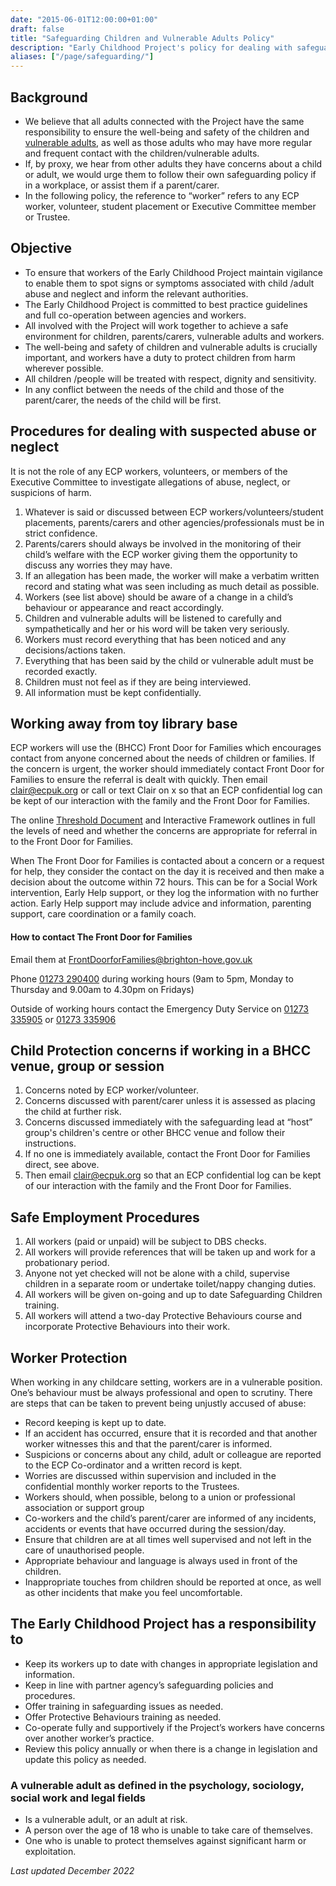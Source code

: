 ```yaml
---
date: "2015-06-01T12:00:00+01:00"
draft: false
title: "Safeguarding Children and Vulnerable Adults Policy"
description: "Early Childhood Project's policy for dealing with safeguarding children and vulnerable adults."
aliases: ["/page/safeguarding/"]
---
```


## Background
* We believe that all adults connected with the Project have the same responsibility to ensure the well-being and safety of the children and [vulnerable adults](#a-vulnerable-adult-as-defined-in-the-psychology-sociology-social-work-and-legal-fields), as well as those adults who may have more regular and frequent contact with the children/vulnerable adults.
* If, by proxy, we hear from other adults they have concerns about a child or adult, we would urge them to follow their own safeguarding policy if in a workplace, or assist them if a parent/carer.
* In the following policy, the reference to “worker” refers to any ECP worker, volunteer, student placement or Executive Committee member or Trustee.

## Objective
* To ensure that workers of the Early Childhood Project maintain vigilance to enable them to spot signs or symptoms associated with child /adult abuse and neglect and inform the relevant authorities.
* The Early Childhood Project is committed to best practice guidelines and full co-operation between agencies and workers.
* All involved with the Project will work together to achieve a safe environment for children, parents/carers, vulnerable adults and workers.
* The well-being and safety of children and vulnerable adults is crucially important, and workers have a duty to protect children from harm wherever possible.
* All children /people will be treated with respect, dignity and sensitivity.
* In any conflict between the needs of the child and those of the parent/carer, the needs of the child will be first.

## Procedures for dealing with suspected abuse or neglect
It is not the role of any ECP workers, volunteers, or members of the Executive Committee to investigate allegations of abuse, neglect, or suspicions of harm.
1. Whatever is said or discussed between ECP workers/volunteers/student placements, parents/carers and other agencies/professionals must be in strict confidence.
2. Parents/carers should always be involved in the monitoring of their child’s welfare with the ECP worker giving them the opportunity to discuss any worries they may have.
3. If an allegation has been made, the worker will make a verbatim written record and stating what was seen including as much detail as possible.
4. Workers (see list above) should be aware of a change in a child’s behaviour or appearance and react accordingly.
5. Children and vulnerable adults will be listened to carefully and sympathetically and her or his word will be taken very seriously.
6. Workers must record everything that has been noticed and any decisions/actions taken.
7. Everything that has been said by the child or vulnerable adult must be recorded exactly.
8. Children must not feel as if they are being interviewed.
9. All information must be kept confidentially.

## Working away from toy library base

ECP workers will use the (BHCC) Front Door for Families which encourages contact from anyone concerned about the needs of children or families. If the concern is urgent, the worker should immediately contact Front Door for Families to ensure the referral is dealt with quickly. Then email clair@ecpuk.org or call or text Clair on x so that an ECP confidential log can be kept of our interaction with the family and the Front Door for Families.

The online [Threshold Document](https://www.bhscp.org.uk/wp-content/uploads/sites/3/2021/08/Threshold-Document-2021-FINAL.pdf) and Interactive Framework outlines in full the levels of need and whether the concerns are appropriate for referral in to the Front Door for Families.  

When The Front Door for Families is contacted about a concern or a request for help, they consider the contact on the day it is received and then make a decision about the outcome within 72 hours. This can be for a Social Work intervention, Early Help support, or they log the information with no further action. Early Help support may include advice and information, parenting support, care coordination or a family coach.

<div class="alert alert-info text-center" role="alert">
    <h4>How to contact The Front Door for Families</h4>
    <p>Email them at <a href="mailto:FrontDoorforFamilies@brighton-hove.gov.uk">FrontDoorforFamilies@brighton-hove.gov.uk</a></p>
    <p>Phone <a href="tel:01273290400">01273 290400</a> during working hours (9am to 5pm, Monday to Thursday and 9.00am to 4.30pm on Fridays)</p>
    <p>Outside of working hours contact the Emergency Duty Service on <a href="tel:01273335905">01273 335905</a> or <a href="tel:01273335906">01273 335906</a></p>
</div>

## Child Protection concerns if working in a BHCC venue, group or session

1. Concerns noted by ECP worker/volunteer.
2. Concerns discussed with parent/carer unless it is assessed as placing the child at further risk.
3. Concerns discussed immediately with the safeguarding lead at “host” group's children's centre or other BHCC venue and follow their instructions. 
4. If no one is immediately available, contact the Front Door for Families direct, see above. 
5. Then email <a href="mailto:clair@ecpuk.org">clair@ecpuk.org</a> so that an ECP confidential log can be kept of our interaction with the family and the Front Door for Families.

## Safe Employment Procedures
1. All workers (paid or unpaid) will be subject to DBS checks.
2. All workers will provide references that will be taken up and work for a probationary period.
3. Anyone not yet checked will not be alone with a child, supervise children in a separate room or undertake toilet/nappy changing duties.
4. All workers will be given on-going and up to date Safeguarding Children training.
5. All workers will attend a two-day Protective Behaviours course and incorporate Protective Behaviours into their work.

## Worker Protection
When working in any childcare setting, workers are in a vulnerable position. One’s behaviour must be always professional and open to scrutiny. There are steps that can be taken to prevent being unjustly accused of abuse:
* Record keeping is kept up to date.
* If an accident has occurred, ensure that it is recorded and that another worker witnesses this and that the parent/carer is informed.
* Suspicions or concerns about any child, adult or colleague are reported to the ECP Co-ordinator and a written record is kept.
* Worries are discussed within supervision and included in the confidential monthly worker reports to the Trustees.
* Workers should, when possible, belong to a union or professional association or support group
* Co-workers and the child’s parent/carer are informed of any incidents, accidents or events that have occurred during the session/day.
* Ensure that children are at all times well supervised and not left in the care of unauthorised people.
* Appropriate behaviour and language is always used in front of the children.
* Inappropriate touches from children should be reported at once, as well as other incidents that make you feel uncomfortable.

## The Early Childhood Project has a responsibility to
* Keep its workers up to date with changes in appropriate legislation and information.
* Keep in line with partner agency’s safeguarding policies and procedures.
* Offer training in safeguarding issues as needed.
* Offer Protective Behaviours training as needed.
* Co-operate fully and supportively if the Project’s workers have concerns over another worker’s practice.
* Review this policy annually or when there is a change in legislation and update this policy as needed.

### A vulnerable adult as defined in the psychology, sociology, social work and legal fields
* Is a vulnerable adult, or an adult at risk.
* A person over the age of 18 who is unable to take care of themselves.
* One who is unable to protect themselves against significant harm or exploitation.

*Last updated December 2022*
